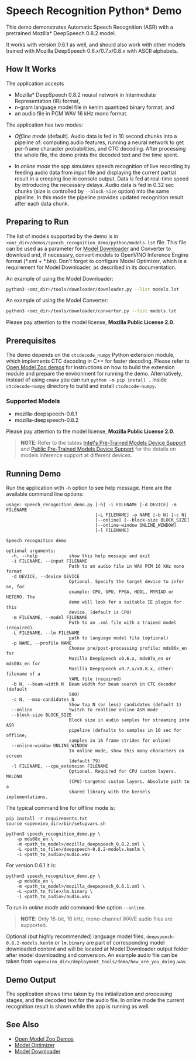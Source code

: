 # Speech Recognition Python\* Demo

This demo demonstrates Automatic Speech Recognition (ASR) with a pretrained Mozilla\* DeepSpeech 0.8.2 model.

It works with version 0.6.1 as well, and should also work with other models trained with Mozilla DeepSpeech 0.6.x/0.7.x/0.8.x with ASCII alphabets.

## How It Works

The application accepts

* Mozilla\* DeepSpeech 0.8.2 neural network in Intermediate Representation (IR) format,
* n-gram language model file in kenlm quantized binary format, and
* an audio file in PCM WAV 16 kHz mono format.

The application has two modes:

 * *Offline mode* (default). Audio data is fed in 10 second chunks into a pipeline of: computing audio features, running a neural network to get per-frame character probabilities, and CTC decoding. After processing the whole file, the demo prints the decoded text and the time spent.

 * In *online mode* the app simulates speech recognition of live recording by feeding audio data from input file and displaying the current partial result in a creeping line in console output. Data is fed at real-time speed by introducing the necessary delays. Audio data is fed in 0.32 sec chunks (size is controlled by `--block-size` option) into the same pipeline. In this mode the pipeline provides updated recognition result after each data chunk.

## Preparing to Run

The list of models supported by the demo is in `<omz_dir>/demos/speech_recognition_demo/python/models.lst` file.
This file can be used as a parameter for [Model Downloader](../../../tools/downloader/README.md) and Converter to download and, if necessary, convert models to OpenVINO Inference Engine format (\*.xml + \*.bin).
Don't forget to configure Model Optimizer, which is a requirement for Model Downloader, as described in its documentation.

An example of using the Model Downloader:

```sh
python3 <omz_dir>/tools/downloader/downloader.py --list models.lst
```

An example of using the Model Converter:

```sh
python3 <omz_dir>/tools/downloader/converter.py --list models.lst
```

Please pay attention to the model license, **Mozilla Public License 2.0**.

## Prerequisites

The demo depends on the `ctcdecode_numpy` Python extension module, which implements CTC decoding in C++ for faster decoding.
Please refer to [Open Model Zoo demos](../../README.md) for instructions
on how to build the extension module and prepare the environment for running the demo.
Alternatively, instead of using `cmake` you can run `python -m pip install .` inside `ctcdecode-numpy` directory to build and install `ctcdecode-numpy`.

### Supported Models

* mozilla-deepspeech-0.6.1
* mozilla-deepspeech-0.8.2

Please pay attention to the model license, **Mozilla Public License 2.0**.

> **NOTE**: Refer to the tables [Intel's Pre-Trained Models Device Support](../../../models/intel/device_support.md) and [Public Pre-Trained Models Device Support](../../../models/public/device_support.md) for the details on models inference support at different devices.

## Running Demo

Run the application with `-h` option to see help message.
Here are the available command line options:

```
usage: speech_recognition_demo.py [-h] -i FILENAME [-d DEVICE] -m FILENAME
                                  [-L FILENAME] -p NAME [-b N] [-c N]
                                  [--online] [--block-size BLOCK_SIZE]
                                  [--online-window ONLINE_WINDOW]
                                  [-l FILENAME]

Speech recognition demo

optional arguments:
  -h, --help            show this help message and exit
  -i FILENAME, --input FILENAME
                        Path to an audio file in WAV PCM 16 kHz mono format
  -d DEVICE, --device DEVICE
                        Optional. Specify the target device to infer on, for
                        example: CPU, GPU, FPGA, HDDL, MYRIAD or HETERO. The
                        demo will look for a suitable IE plugin for this
                        device. (default is CPU)
  -m FILENAME, --model FILENAME
                        Path to an .xml file with a trained model (required)
  -L FILENAME, --lm FILENAME
                        path to language model file (optional)
  -p NAME, --profile NAME
                        Choose pre/post-processing profile: mds06x_en for
                        Mozilla DeepSpeech v0.6.x, mds07x_en or mds08x_en for
                        Mozilla DeepSpeech v0.7.x/x0.8.x, other: filename of a
                        YAML file (required)
  -b N, --beam-width N  Beam width for beam search in CTC decoder (default
                        500)
  -c N, --max-candidates N
                        Show top N (or less) candidates (default 1)
  --online              Switch to realtime online ASR mode
  --block-size BLOCK_SIZE
                        Block size in audio samples for streaming into ASR
                        pipeline (defaults to samples in 10 sec for offline;
                        samples in 16 frame strides for online)
  --online-window ONLINE_WINDOW
                        In online mode, show this many characters on screen
                        (default 79)
  -l FILENAME, --cpu_extension FILENAME
                        Optional. Required for CPU custom layers. MKLDNN
                        (CPU)-targeted custom layers. Absolute path to a
                        shared library with the kernels implementations.
```

The typical command line for offline mode is:

```shell
pip install -r requirements.txt
source <openvino_dir>/bin/setupvars.sh

python3 speech_recognition_demo.py \
    -p mds08x_en \
    -m <path_to_model>/mozilla_deepspeech_0.8.2.xml \
    -L <path_to_file>/deepspeech-0.8.2-models.kenlm \
    -i <path_to_audio>/audio.wav
```

For version 0.6.1 it is:

```shell
python3 speech_recognition_demo.py \
    -p mds06x_en \
    -m <path_to_model>/mozilla_deepspeech_0.6.1.xml \
    -L <path_to_file>/lm.binary \
    -i <path_to_audio>/audio.wav
```

To run in *online mode* add command-line option `--online`.

> **NOTE**: Only 16-bit, 16 kHz, mono-channel WAVE audio files are supported.

Optional (but highly recommended) language model files, `deepspeech-0.8.2-models.kenlm` or `lm.binary` are part of corresponding model downloaded content and will be located at Model Downloader output folder after model downloading and conversion. An example audio file can be taken from `<openvino_dir>/deployment_tools/demo/how_are_you_doing.wav`.

## Demo Output

The application shows time taken by the initialization and processing stages, and the decoded text for the audio file. In online mode the current recognition result is shown while the app is running as well.

## See Also

* [Open Model Zoo Demos](../../README.md)
* [Model Optimizer](https://docs.openvinotoolkit.org/latest/_docs_MO_DG_Deep_Learning_Model_Optimizer_DevGuide.html)
* [Model Downloader](../../../tools/downloader/README.md)
